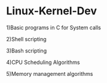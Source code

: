 # Linux-Kernel-Dev
1)Basic programs in C for System calls

2)Shell scripting

3)Bash scripting

4)CPU Scheduling Algorithms

5)Memory management algorithms
